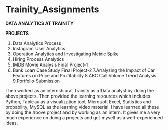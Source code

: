 # Trainity_Assignments
**DATA ANALYTICS AT TRAINITY**

**PROJECTS**
1. Data Analytics Process
2. Instagram User Analytics
3. Operation Analytics and Investigating Metric Spike
4. Hiring Process Analytics
5. IMDB Movie Analysis
Final Project-1
6. Bank Loan Case Study
Final Project-2
7.Analyzing the Impact of Car Features on Price and Profitability
8.ABC Call Volume Trend Analysis
9.Portfolio Submission

Then worked as an internship at Trainity as a Data analyst by doing the above projects.
Then provided the learning resources which includes Python, Tableau as a visualization tool, Microsoft Excel, Statistics and probability, MySQL as the learning video material. 
I have learned all these by doing the above project and by working as an intern.
It gives me a very much experience on doing a projects and get myself as a well-experienced ideas.
